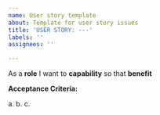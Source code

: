 ```yaml
---
name: User story template
about: Template for user story issues
title: 'USER STORY: ---'
labels: ''
assignees: ''

---
```


As a **role** I want to **capability** so that **benefit**

**Acceptance Criteria:**

a. 
b. 
c.
